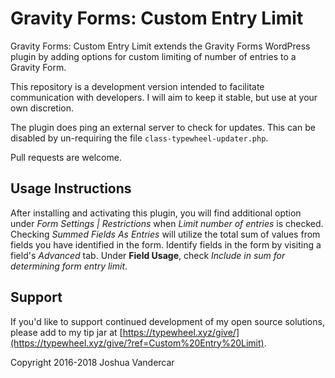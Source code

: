 Gravity Forms: Custom Entry Limit
==============================

Gravity Forms: Custom Entry Limit extends the Gravity Forms WordPress plugin by adding options for custom limiting of number of entries to a Gravity Form.

This repository is a development version intended to facilitate communication with developers. I will aim to keep it stable, but use at your own discretion.

The plugin does ping an external server to check for updates. This can be disabled by un-requiring the file `class-typewheel-updater.php`.

Pull requests are welcome.

## Usage Instructions
After installing and activating this plugin, you will find additional option under *Form Settings | Restrictions* when *Limit number of entries* is checked. Checking *Summed Fields As Entries* will utilize the total sum of values from fields you have identified in the form. Identify fields in the form by visiting a field's *Advanced* tab. Under **Field Usage**, check *Include in sum for determining form entry limit*.

## Support
If you'd like to support continued development of my open source solutions, please add to my tip jar at [https://typewheel.xyz/give/](https://typewheel.xyz/give/?ref=Custom%20Entry%20Limit).

Copyright 2016-2018 Joshua Vandercar
